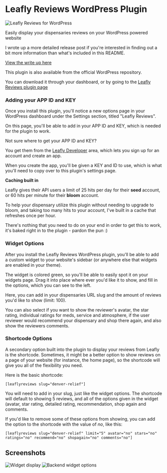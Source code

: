 # Leafly Reviews WordPress Plugin

![Leafly Reviews for WordPress](https://robertdevore.com/wp-content/uploads/2015/10/leafly-reviews-stamp.jpg)

Easily display your dispensaries reviews on your WordPress powered website

I wrote up a more detailed release post if you're interested in finding out a bit more information than what's included in this README.

[View the write up here](https://robertdevore.com/leafly-reviews-wordpress-plugin/)

This plugin is also available from the official WordPress repository.

You can download it through your dashboard, or by going to the [Leafly Reviews plugin page](https://wordpress.org/plugins/leafly-reviews)

### Adding your APP ID and KEY

Once you install this plugin, you'll notice a new options page in your WordPress dashboard under the Settings section, titled "Leafly Reviews".

On this page, you'll be able to add in your APP ID and KEY, which is needed for the plugin to work.

Not sure where to get your APP ID and KEY?

You get them from the [Leafly Developer](https://developer.leafly.com) area, which lets you sign up for an account and create an app.

When you create the app, you'll be given a KEY and ID to use, which is what you'll need to copy over to this plugin's settings page.

**Caching built in**

Leafly gives their API users a limit of 25 hits per day for their **seed** account, or 60 hits per minute for their **bloom** account.

To help your dispensary utilize this plugin without needing to upgrade to bloom, and taking too many hits to your account, I've built in a cache that refreshes once per hour.

There's nothing that you need to do on your end in order to get this to work, it's baked right in to the plugin - pardon the pun :)

### Widget Options
After you install the Leafly Reviews WordPress plugin, you'll be able to add a custom widget to your website's sidebar (or anywhere else that widgets are enabled in your theme).

The widget is colored green, so you'll be able to easily spot it on your widgets page. Drag it into place where ever you'd like it to show, and fill in the options, which you can see to the left.

Here, you can add in your dispensaries URL slug and the amount of reviews you'd like to show (limit: 100). 

You can also select if you want to show the reviewer's avatar, the star rating, individual ratings for meds, service and atmosphere, if the user reviewer would recommend your dispensary and shop there again, and also show the reviewers comments.

### Shortcode Options

A secondary option built into the plugin to display your reviews from Leafly is the shortcode. Sometimes, it might be a better option to show reviews on a page of your website (for instance, the home page), so the shortcode will give you all of the flexibility you need.

Here is the basic shortcode:

`[leaflyreviews slug="denver-relief"]`

You will need to add in your slug, just like the widget options. The shortcode will default to showing 5 reviews, and all of the options given in the widget (avatar, star rating, detailed rating, recommendation, shop again and comments.

If you'd like to remove some of these options from showing, you can add the option to the shortcode with the value of *no*, like this:

`[leaflyreviews slug="denver-relief" limit="5" avatar="no" stars="no" ratings="no" recommend="no" shopagain="no" comments="no"]`

## Screenshots

![Widget display](https://robertdevore.com/wp-content/uploads/2015/10/leafly-reviews-wordpress-plugin-display.jpg) ![Backend widget options](https://robertdevore.com/wp-content/uploads/2015/10/leafly-reviews-wordpress-plugin-widget.jpg)

